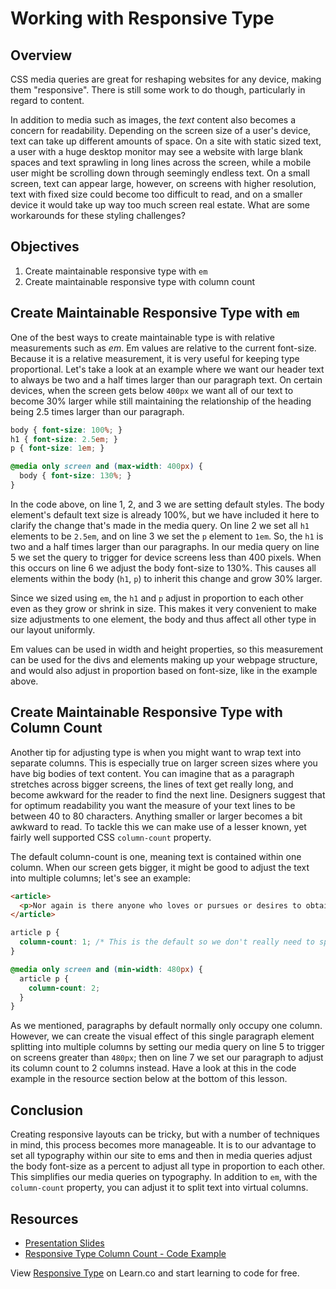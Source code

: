 # Working with Responsive Type

## Overview

CSS media queries are great for reshaping websites for any device, making
them "responsive". There is still some work to do though, particularly
in regard to content. 

In addition to media such as images, the _text_ content also
becomes a concern for readability. Depending on the screen size of a user's device, text can take up
different amounts of space. On a site with static sized text, a user with a huge
desktop monitor may see a website with large blank spaces and text sprawling in
long lines across the screen, while a mobile user might be scrolling down
through seemingly endless text. On a small screen, text can appear large,
however, on screens with higher resolution, text with fixed size could become
too difficult to read, and on a smaller device it would take up way too much 
screen real estate. What are some workarounds for these styling challenges?

## Objectives

1. Create maintainable responsive type with `em`
2. Create maintainable responsive type with column count

## Create Maintainable Responsive Type with `em`

One of the best ways to create maintainable type is with relative
measurements such as _em_. Em values are relative to the current font-size.
Because it is a relative measurement, it is very useful for keeping type
proportional. Let's take a look at an example where we want our header text
to always be two and a half times larger than our paragraph text. On certain
devices, when the screen gets below `400px` we want all of our text to become
30% larger while still maintaining the relationship of the heading being
2.5 times larger than our paragraph.

```css
body { font-size: 100%; }
h1 { font-size: 2.5em; }
p { font-size: 1em; }

@media only screen and (max-width: 400px) {
  body { font-size: 130%; }  
}
```

In the code above, on line 1, 2, and 3 we are setting default styles. The body
element's default text size is already 100%, but we have included it here to
clarify the change that's made in the media query. On line 2 we set all `h1`
elements to be `2.5em`, and on line 3 we set the `p` element to `1em`. So, the `h1` is
two and a half times larger than our paragraphs. In our media query on line 5 we
set the query to trigger for device screens less than 400 pixels. When this
occurs on line 6 we adjust the body font-size to 130%. This causes all elements
within the body (`h1`, `p`) to inherit this change and grow 30% larger.

Since we sized using `em`, the `h1` and `p` adjust in proportion to each other even as
they grow or shrink in size. This makes it very convenient to make size
adjustments to one element, the body and thus affect all other type in our
layout uniformly.

Em values can be used in width and height properties, so this measurement can be
used for the divs and elements making up your webpage structure, and would also
adjust in proportion based on font-size, like in the example above.

## Create Maintainable Responsive Type with Column Count

Another tip for adjusting type is when you might want to wrap text into separate
columns. This is especially true on larger screen sizes where you have big bodies
of text content. You can imagine that as a paragraph stretches across bigger screens,
the lines of text get really long, and become awkward for the reader to find the next
line. Designers suggest that for optimum readability you want the measure of your
text lines to be between 40 to 80 characters. Anything smaller or larger becomes a
bit awkward to read. To tackle this we can make use of a lesser known, yet fairly
well supported CSS `column-count` property.

The default column-count is one, meaning text is contained within one column. When
our screen gets bigger, it might be good to adjust the text into multiple columns;
let's see an example:

```html
<article>
  <p>Nor again is there anyone who loves or pursues or desires to obtain pain of itself, because it is pain, but occasionally circumstances occur in which toil and pain can procure him some great pleasure. To take a trivial example, which of us ever undertakes laborious physical exercise, except to obtain some advantage from it? But who has any right to find fault with a man who chooses to enjoy a pleasure that has no annoying consequences, or one who avoids a pain that produces no resultant pleasure?</p>
</article>
```

```css
article p {
  column-count: 1; /* This is the default so we don't really need to specify */
}

@media only screen and (min-width: 480px) {
  article p {
    column-count: 2;  
  }
}
```

As we mentioned, paragraphs by default normally only occupy one column. However,
we can create the visual effect of this single paragraph element splitting into
multiple columns by setting our media query on line 5 to trigger on screens
greater than `480px`; then on line 7 we set our paragraph to adjust its column
count to 2 columns instead. Have a look at this in the code example in the
resource section below at the bottom of this lesson.

## Conclusion

Creating responsive layouts can be tricky, but with a number of techniques in mind,
this process becomes more manageable. It is to our advantage to set all typography
within our site to ems and then in media queries adjust the body font-size as a
percent to adjust all type in proportion to each other. This simplifies our media
queries on typography. In addition to `em`, with the `column-count` property, you
can adjust it to split text into virtual columns.

## Resources

- [Presentation Slides](https://docs.google.com/presentation/d/1j_i5pGPB5lHbgr4fpdUDheRBv2kAeOk_yhfd1Uc2f3s/edit?usp=sharing)
- [Responsive Type Column Count - Code Example](http://jsfiddle.net/flatiron_school/vy43K/2/)

<p class='util--hide'>View <a href='https://learn.co/lessons/responsive-type'>Responsive Type</a> on Learn.co and start learning to code for free.</p>
